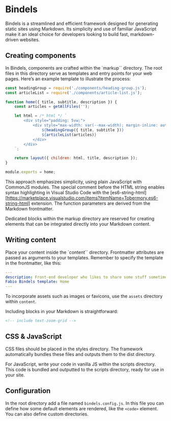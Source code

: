 # Bindels

Bindels is a streamlined and efficient framework designed for generating static
sites using Markdown. Its simplicity and use of familiar JavaScript make it an
ideal choice for developers looking to build fast, markdown-driven websites.

## Creating components

In Bindels, components are crafted within the `markup`` directory. The root
files in this directory serve as templates and entry points for your web pages.
Here’s an example template to illustrate the process:

```js
const headingGroup = require('./components/heading-group.js');
const articleList = require('./components/article-list.js');

function home({ title, subtitle, description }) {
	const articles = getAllFiles('');

	let html = /* html */ `
		<div style="padding: 5vw;">
			<div style="max-width: var(--max-width); margin-inline: auto;">
				${headingGroup({ title, subtitle })}
				${articleList(articles)}
			</div>
		</div>
	`;

	return layout({ children: html, title, description });
}

module.exports = home;
```

This approach emphasizes simplicity, using plain JavaScript with CommonJS
modules. The special comment before the HTML string enables syntax highlighting
in Visual Studio Code with the
[es6-string-html][https://marketplace.visualstudio.com/items?itemName=Tobermory.es6-string-html]
extension. The function parameters are derived from the Markdown frontmatter.

Dedicated blocks within the markup directory are reserved for creating elements
that can be integrated directly into your Markdown content.

## Writing content

Place your content inside the `content`` directory. Frontmatter attributes are
passed as arguments to your templates. Remember to specify the template in the
frontmatter, like this:

```yaml
---
description: Front-end developer who likes to share some stuff sometimes title:
Fabio Bindels template: Home
---
```

To incorporate assets such as images or favicons, use the `assets` directory
within `content`.

Including blocks in your Markdown is straightforward:

```html
<!-- include text-zoom-grid -->
```

## CSS & JavaScript

CSS files should be placed in the styles directory. The framework automatically
bundles these files and outputs them to the dist directory.

For JavaScript, write your code in vanilla JS within the scripts directory. This
code is bundled and outputted to the scripts directory, ready for use in your
site.

## Configuration

In the root directory add a file named `bindels.config.js`. In this file you can
define how some default elements are rendered, like the `<code>` element. You
can also define custom directories.
